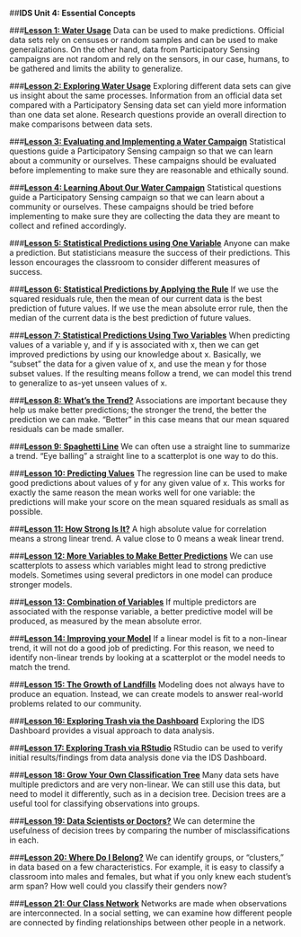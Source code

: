 ##**IDS Unit 4: Essential Concepts**

###**<u>[Lesson 1: Water Usage](lesson1.md)</u>**
Data can be used to make predictions. Official data sets rely on censuses or random samples and can be
used to make generalizations. On the other hand, data from Participatory Sensing campaigns are not
random and rely on the sensors, in our case, humans, to be gathered and limits the ability to generalize.

###**<u>[Lesson 2: Exploring Water Usage](lesson2.md)</u>**
Exploring different data sets can give us insight about the same processes. Information from an official
data set compared with a Participatory Sensing data set can yield more information than one data set
alone. Research questions provide an overall direction to make comparisons between data sets.

###**<u>[Lesson 3: Evaluating and Implementing a Water Campaign](lesson3.md)</u>**
Statistical questions guide a Participatory Sensing campaign so that we can learn about a community or
ourselves. These campaigns should be evaluated before implementing to make sure they are reasonable
and ethically sound.

###**<u>[Lesson 4: Learning About Our Water Campaign](lesson4.md)</u>**
Statistical questions guide a Participatory Sensing campaign so that we can learn about a community or
ourselves. These campaigns should be tried before implementing to make sure they are collecting the
data they are meant to collect and refined accordingly.

###**<u>[Lesson 5: Statistical Predictions using One Variable](lesson5.md)</u>**
Anyone can make a prediction. But statisticians measure the success of their predictions. This lesson
encourages the classroom to consider different measures of success.

###**<u>[Lesson 6: Statistical Predictions by Applying the Rule](lesson6.md)</u>**
If we use the squared residuals rule, then the mean of our current data is the best prediction of future
values. If we use the mean absolute error rule, then the median of the current data is the best prediction
of future values.

###**<u>[Lesson 7: Statistical Predictions Using Two Variables](lesson7.md)</u>**
When predicting values of a variable y, and if y is associated with x, then we can get improved predictions
by using our knowledge about x. Basically, we “subset” the data for a given value of x, and use the mean
y for those subset values. If the resulting means follow a trend, we can model this trend to generalize to
as-yet unseen values of x.

###**<u>[Lesson 8: What’s the Trend?](lesson8.md)</u>**
Associations are important because they help us make better predictions; the stronger the trend, the
better the prediction we can make. “Better” in this case means that our mean squared residuals can be
made smaller.

###**<u>[Lesson 9: Spaghetti Line](lesson9.md)</u>**
We can often use a straight line to summarize a trend. “Eye balling” a straight line to a scatterplot is one
way to do this.

###**<u>[Lesson 10: Predicting Values](lesson10.md)</u>**
The regression line can be used to make good predictions about values of y for any given value of x. This
works for exactly the same reason the mean works well for one variable: the predictions will make your
score on the mean squared residuals as small as possible.

###**<u>[Lesson 11: How Strong Is It?](lesson11.md)</u>**
A high absolute value for correlation means a strong linear trend. A value close to 0 means a weak linear
trend.

###**<u>[Lesson 12: More Variables to Make Better Predictions](lesson12.md)</u>**
We can use scatterplots to assess which variables might lead to strong predictive models. Sometimes
using several predictors in one model can produce stronger models.

###**<u>[Lesson 13: Combination of Variables](lesson13.md)</u>**
If multiple predictors are associated with the response variable, a better predictive model will be produced,
as measured by the mean absolute error.

###**<u>[Lesson 14: Improving your Model](lesson14.md)</u>**
If a linear model is fit to a non-linear trend, it will not do a good job of predicting. For this reason, we need
to identify non-linear trends by looking at a scatterplot or the model needs to match the trend.

###**<u>[Lesson 15: The Growth of Landfills](lesson15.md)</u>**
Modeling does not always have to produce an equation. Instead, we can create models to answer real-world
problems related to our community.

###**<u>[Lesson 16: Exploring Trash via the Dashboard](lesson16.md)</u>**
Exploring the IDS Dashboard provides a visual approach to data analysis.

###**<u>[Lesson 17: Exploring Trash via RStudio](lesson17.md)</u>**
RStudio can be used to verify initial results/findings from data analysis done via the IDS Dashboard.

###**<u>[Lesson 18: Grow Your Own Classification Tree](lesson18.md)</u>**
Many data sets have multiple predictors and are very non-linear. We can still use this data, but need to
model it differently, such as in a decision tree. Decision trees are a useful tool for classifying observations
into groups.

###**<u>[Lesson 19: Data Scientists or Doctors?](lesson19.md)</u>**
We can determine the usefulness of decision trees by comparing the number of misclassifications in each.

###**<u>[Lesson 20: Where Do I Belong?](lesson20.md)</u>**
We can identify groups, or “clusters,” in data based on a few characteristics. For example, it is easy to
classify a classroom into males and females, but what if you only knew each student’s arm span? How
well could you classify their genders now?

###**<u>[Lesson 21: Our Class Network](lesson21.md)</u>**
Networks are made when observations are interconnected. In a social setting, we can examine how
different people are connected by finding relationships between other people in a network.